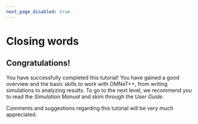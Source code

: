 ```yaml
---
next_page_disabled: true
---
```


# Closing words

## Congratulations!

You have successfully completed this tutorial! You have gained a good overview
and the basic skills to work with OMNeT++, from writing simulations to analyzing
results. To go to the next level, we recommend you to read the *Simulation Manual*
and skim through the *User Guide*.

Comments and suggestions regarding this tutorial will be very much appreciated.